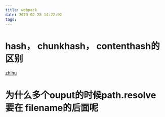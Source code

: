 ```yaml
---
title: webpack
date: 2023-02-28 14:22:02
tags:
---
```


# hash， chunkhash， contenthash的区别
[zhihu](https://zhuanlan.zhihu.com/p/416294253)

# 为什么多个ouput的时候path.resolve 要在 filename的后面呢